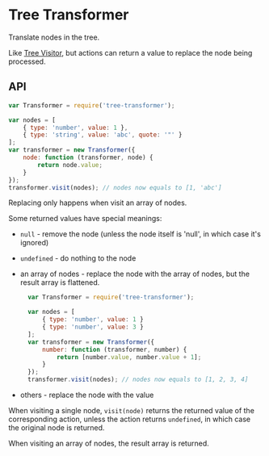 # Tree Transformer

Translate nodes in the tree.

Like [Tree Visitor](https://github.com/curvedmark/tree-visitor), but actions can return a value to replace the node being processed.

## API

```javascript
var Transformer = require('tree-transformer');

var nodes = [
	{ type: 'number', value: 1 },
	{ type: 'string', value: 'abc', quote: '"' }
];
var transformer = new Transformer({
	node: function (transformer, node) {
	    return node.value;
	}
});
transformer.visit(nodes); // nodes now equals to [1, 'abc']
```

Replacing only happens when visit an array of nodes.

Some returned values have special meanings:

* `null` - remove the node (unless the node itself is 'null', in which case it's ignored)
* `undefined` - do nothing to the node
* an array of nodes - replace the node with the array of nodes, but the result array is flattened.

  ```javascript
  	var Transformer = require('tree-transformer');

  	var nodes = [
  		{ type: 'number', value: 1 }
  		{ type: 'number', value: 3 }
  	];
  	var transformer = new Transformer({
  		number: function (transformer, number) {
  		    return [number.value, number.value + 1];
  		}
  	});
  	transformer.visit(nodes); // nodes now equals to [1, 2, 3, 4]
  ```
* others - replace the node with the value

When visiting a single node, `visit(node)` returns the returned value of the corresponding action, unless the action returns `undefined`, in which case the original node is returned.

When visiting an array of nodes, the result array is returned.